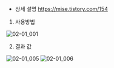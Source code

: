 * 상세 설명
https://mise.tistory.com/154



1. 사용방법  

![02-01_001](https://user-images.githubusercontent.com/47657651/216205280-c581b60f-0999-4625-8cb2-0d03d45d3acd.png)


2. 결과 값  

![02-01_005](https://user-images.githubusercontent.com/47657651/216205521-de4e8384-b08e-49ca-a85b-500d5e7da368.png)
![02-01_006](https://user-images.githubusercontent.com/47657651/216205529-b62ff9ea-a8ec-454f-81b4-481552cddde7.png)

